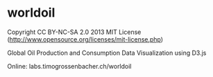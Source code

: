 worldoil
========

Copyright CC BY-NC-SA 2.0 2013
MIT License (http://www.opensource.org/licenses/mit-license.php)

Global Oil Production and Consumption Data Visualization using D3.js

Online: labs.timogrossenbacher.ch/worldoil
